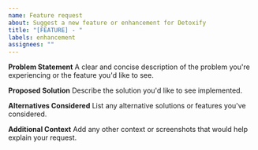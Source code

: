 ```yaml
---
name: Feature request
about: Suggest a new feature or enhancement for Detoxify
title: "[FEATURE] - "
labels: enhancement
assignees: ""
---
```


**Problem Statement**
A clear and concise description of the problem you're experiencing or the feature you'd like to see.

**Proposed Solution**
Describe the solution you'd like to see implemented.

**Alternatives Considered**
List any alternative solutions or features you've considered.

**Additional Context**
Add any other context or screenshots that would help explain your request.
